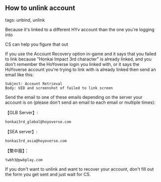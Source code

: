 ## How to unlink account
tags: unbind, unlink

Because it's linked to a different HYv account than the one you're logging into

CS can help you figure that out

If you use the Account Recovery option in-game and it says that you failed to link because "Honkai Impact 3rd character" is already linked, and you don't remember the HoYoverse login you linked with, or it says the HoYoverse account you're trying to link with is already linked then send an email like this:

```
Subject: Account Retrieval
Body: UID and screenshot of failed to link screen
```

Send the email to one of these emails depending on the server your account is on (please don't send an email to each email or multiple times):


【GLB Server】:
```
honkai3rd_global@hoyoverse.com
```
【SEA server】:
```
honkai3rd_asia@hoyoverse.com
```
【繁中服】：
```
twbh3@pwbplay.com
```

If you don't want to unlink and want to recover your account, don't fill out the form you get sent and just wait for CS.